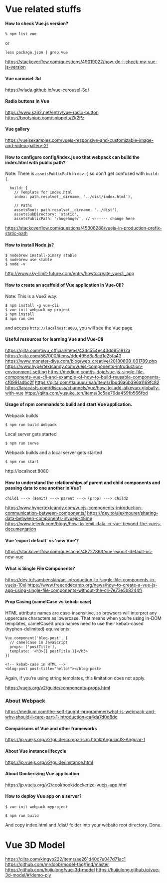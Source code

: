 # Vue related stuffs

#### How to check Vue.js version?

```
% npm list vue
```

or

```
less package.json | grep vue
```

https://stackoverflow.com/questions/49019022/how-do-i-check-my-vue-js-version


#### Vue carousel-3d

https://wlada.github.io/vue-carousel-3d/

#### Radio buttons in Vue

https://www.kz62.net/entry/vue-radio-button
https://bootsnipp.com/snippets/Zk2Pz

#### Vue gallery

https://vuejsexamples.com/vuejs-responsive-and-customizable-image-and-video-gallery-2/

#### How to configure config/index.js so that webpack can build the index.html with public path?

Note:  There is `assetsPublicPath` in `dev:{` so don't get confused with `build:{`.

```
  build: {
    // Template for index.html
    index: path.resolve(__dirname, '../dist/index.html'),

    // Paths
    assetsRoot: path.resolve(__dirname, '../dist'),
    assetsSubDirectory: 'static',
    assetsPublicPath: '/hogehoge/', // <------ change here

```

https://stackoverflow.com/questions/45306288/vuejs-in-production-prefix-static-path

#### How to install Node.js?

```
$ nodebrew install-binary stable
$ nodebrew use stable
$ node -v
```

http://www.sky-limit-future.com/entry/howtocreate_vuecli_app

#### How to create an scaffold of Vue application in Vue-Cli?

Note: This is a Vue2 way.

```
$ npm install -g vue-cli
$ vue init webpack my-project
$ npm install
$ npm run dev
```
and access `http://localhost:8080`, you will see the Vue page.

#### Useful resources for learning Vue and Vue-Cli

https://qiita.com/tiwu_official/items/43dc554ec43dd951812a
https://qiita.com/567000/items/dde495d6a8ad1c25fa43
https://www.monster-dive.com/blog/web_creative/20180608_001789.php
https://www.hypertextcandy.com/vuejs-components-introduction-environment-setting
https://medium.com/js-dojo/vue-js-single-file-components-vue-cli-and-example-of-how-to-build-reusable-components-cf0991adbc2f
https://qiita.com/tsuuuuu_san/items/1bdd6a6b396a1169fc82
https://laracasts.com/discuss/channels/vue/how-to-add-atkeyup-globally-with-vue
https://qiita.com/yusuke_ten/items/3c5ae79da459fb566fbd

#### Usage of npm commands to build and start Vue application.

Webpack builds
```
$ npm run build	Webpack
```

Local server gets started
```
$ npm run serve
```

Webpack builds and a local server gets started
```
$ npm run start
```

http://localhost:8080


#### How to understand the relationships of parent and child components and passing data to one another in Vue?

```
child1 ---> ($emit) ---> parent ---> (prop) ---> child2
```

https://www.hypertextcandy.com/vuejs-components-introduction-communication-between-components/
https://dev.to/alexmourer/sharing-data-between-components-invuejs-48me
https://www.telerik.com/blogs/how-to-emit-data-in-vue-beyond-the-vuejs-documentation

#### Vue 'export default' vs 'new Vue'?

https://stackoverflow.com/questions/48727863/vue-export-default-vs-new-vue

#### What is Single File Components?

https://dev.to/sambenskin/an-introduction-to-single-file-components-in-vuejs-10el
https://www.freecodecamp.org/news/how-to-create-a-vue-js-app-using-single-file-components-without-the-cli-7e73e5b8244f/


#### Prop Casing (camelCase vs kebab-case)

HTML attribute names are case-insensitive, so browsers will interpret any uppercase characters as lowercase. That means when you’re using in-DOM templates, camelCased prop names need to use their kebab-cased (hyphen-delimited) equivalents:

```
Vue.component('blog-post', {
  // camelCase in JavaScript
  props: ['postTitle'],
  template: '<h3>{{ postTitle }}</h3>'
})
```
```
<!-- kebab-case in HTML -->
<blog-post post-title="hello!"></blog-post>
```
Again, if you’re using string templates, this limitation does not apply.

https://vuejs.org/v2/guide/components-props.html


### About Webpack

https://medium.com/the-self-taught-programmer/what-is-webpack-and-why-should-i-care-part-1-introduction-ca4da7d0d8dc

#### Comparisons of Vue and other frameworks

https://jp.vuejs.org/v2/guide/comparison.html#AngularJS-Angular-1

#### About Vue instance lifecycle

https://jp.vuejs.org/v2/guide/instance.html

#### About Dockerizing Vue application

https://jp.vuejs.org/v2/cookbook/dockerize-vuejs-app.html

#### How to deploy Vue app on a server?

```
$ vue init webpack myproject

$ npm run build
```
And copy index.html and /dist/ folder into your website root directory. Done.


# Vue 3D Model

https://qiita.com/kingyo222/items/ae261d40d7e047d71ac1
https://github.com/mrdoob/model-tag/find/master
https://github.com/hujiulong/vue-3d-model
https://hujiulong.github.io/vue-3d-model/#/demo-ply

